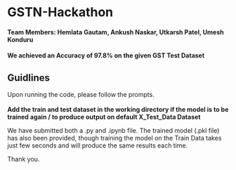 # GSTN-Hackathon
#### Team Members: Hemlata Gautam, Ankush Naskar, Utkarsh Patel, Umesh Konduru

#### We achieved an Accuracy of **97.8%** on the given GST Test Dataset

## Guidlines
Upon running the code, please follow the prompts. <br>
<br>
**Add the train and test dataset in the working directory if the model is to be trained again / to produce output on default X_Test_Data Dataset**

We have submitted both a .py and .ipynb file.
The trained model (.pkl file) has also been provided, though training the model on the Train Data takes just few seconds and will produce the same results each time.

Thank you.
